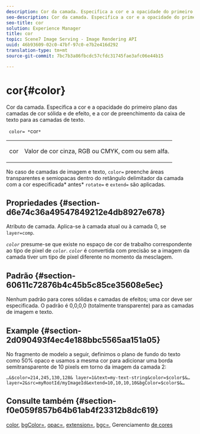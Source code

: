 ```yaml
---
description: Cor da camada. Especifica a cor e a opacidade do primeiro plano das camadas de cor sólida e de efeito, e a cor de preenchimento da caixa de texto para as camadas de texto.
seo-description: Cor da camada. Especifica a cor e a opacidade do primeiro plano das camadas de cor sólida e de efeito, e a cor de preenchimento da caixa de texto para as camadas de texto.
seo-title: cor
solution: Experience Manager
title: cor
topic: Scene7 Image Serving - Image Rendering API
uuid: 46b93609-02c0-47bf-97c0-e7b2e416d292
translation-type: tm+mt
source-git-commit: 7bc7b3a86fbcdc57cfdc31745fae3afc06e44b15

---
```



# cor{#color}

Cor da camada. Especifica a cor e a opacidade do primeiro plano das camadas de cor sólida e de efeito, e a cor de preenchimento da caixa de texto para as camadas de texto.

` color= *`cor`*`

<table id="simpletable_68645167998A42229CEF858909FD447E"> 
 <tr class="strow"> 
  <td class="stentry"> <p> <span class="codeph"> <span class="varname"> cor </span></span> </p> </td> 
  <td class="stentry"> <p>Valor de cor cinza, RGB ou CMYK, com ou sem alfa. </p> </td> 
 </tr> 
</table>

No caso de camadas de imagem e texto, `color=` preenche áreas transparentes e semiopacas dentro do retângulo delimitador da camada com a cor especificada* antes* `rotate=` e `extend=` são aplicadas.

## Propriedades {#section-d6e74c36a49547849212e4db8927e678}

Atributo de camada. Aplica-se à camada atual ou à camada 0, se `layer=comp`.

*`color`* presume-se que existe no espaço de cor de trabalho correspondente ao tipo de pixel de *`color`*. *`color`* é convertida com precisão se a imagem da camada tiver um tipo de pixel diferente no momento da mesclagem.

## Padrão {#section-60611c72876b4c45b5c85ce35608e5ec}

Nenhum padrão para cores sólidas e camadas de efeitos; uma cor deve ser especificada. O padrão é 0,0,0,0 (totalmente transparente) para as camadas de imagem e texto.

## Example {#section-2d090493f4ec4e188bbc5565aa151a05}

No fragmento de modelo a seguir, definimos o plano de fundo do texto como 50% opaco e usamos a mesma cor para adicionar uma borda semitransparente de 10 pixels em torno da imagem da camada 2:

`…&$color=214,245,130,128& layer=1&text=my-text-string&color=$color$&… layer=2&src=myRootId/myImageId&extend=10,10,10,10&bgColor=$color$&…`

## Consulte também {#section-f0e059f857b64b61ab4f23312b8dc619}

[color](../../../../../is-api/http-ref/image-serving-api-ref/c-http-protocol-reference/c-data-types/r-is-http-color.md#reference-0fdb264a3aed4bd78451bb55311f6e93), [bgColor=](../../../../../is-api/http-ref/image-serving-api-ref/c-http-protocol-reference/c-command-reference/r-bgcolor.md#reference-441371ba4ef54fe781887c5ae448f6ab), [opac=](../../../../../is-api/http-ref/image-serving-api-ref/c-http-protocol-reference/c-command-reference/r-opac.md#reference-d2269b51aca34599a08d0a46ee5c27e5), [extension=](../../../../../is-api/http-ref/image-serving-api-ref/c-http-protocol-reference/c-command-reference/r-extend.md#reference-7e9156beb285459d830e2d56782a74ac), [bgc=](../../../../../is-api/http-ref/image-serving-api-ref/c-http-protocol-reference/c-command-reference/r-bgc.md#reference-53376175f617446fbe5c69120f834b88), Gerenciamento [de cores](../../../../../is-api/http-ref/image-serving-api-ref/c-http-protocol-reference/c-syntax-and-features/r-color-management.md#reference-c7e4a72d589145189f7e4bcb6b4544d7)
